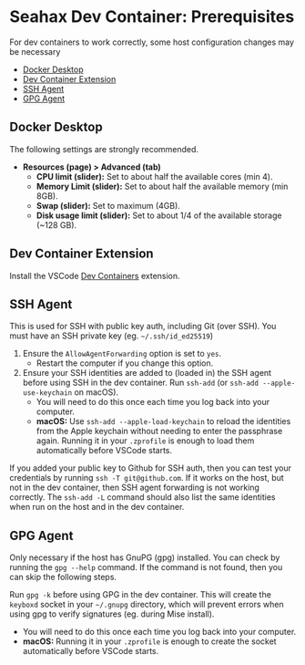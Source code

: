 # Seahax Dev Container: Prerequisites

For dev containers to work correctly, some host configuration changes may be necessary

- [Docker Desktop](#docker-desktop)
- [Dev Container Extension](#dev-container-extension)
- [SSH Agent](#ssh-agent)
- [GPG Agent](#gpg-agent)

## Docker Desktop

The following settings are strongly recommended.

- **Resources (page) > Advanced (tab)**
  - **CPU limit (slider):** Set to about half the available cores (min 4).
  - **Memory Limit (slider):** Set to about half the available memory (min 8GB).
  - **Swap (slider):** Set to maximum (4GB).
  - **Disk usage limit (slider):** Set to about 1/4 of the available storage (~128 GB).

## Dev Container Extension

Install the VSCode [Dev Containers](https://marketplace.visualstudio.com/items?itemName=ms-vscode-remote.remote-containers) extension.

## SSH Agent

This is used for SSH with public key auth, including Git (over SSH). You must have an SSH private key (eg. `~/.ssh/id_ed25519`)

1. Ensure the `AllowAgentForwarding` option is set to `yes`.
   - Restart the computer if you change this option.
2. Ensure your SSH identities are added to (loaded in) the SSH agent before using SSH in the dev container. Run `ssh-add` (or `ssh-add --apple-use-keychain` on macOS).
   - You will need to do this once each time you log back into your computer.
   - **macOS:** Use `ssh-add --apple-load-keychain` to reload the identities from the Apple keychain without needing to enter the passphrase again. Running it in your `.zprofile` is enough to load them automatically before VSCode starts.

If you added your public key to Github for SSH auth, then you can test your credentials by running `ssh -T git@github.com`. If it works on the host, but not in the dev container, then SSH agent forwarding is not working correctly. The `ssh-add -L` command should also list the same identities when run on the host and in the dev container.

## GPG Agent 

Only necessary if the host has GnuPG (gpg) installed. You can check by running the `gpg --help` command. If the command is not found, then you can skip the following steps.

Run `gpg -k` before using GPG in the dev container. This will create the `keyboxd` socket in your `~/.gnupg` directory, which will prevent errors when using gpg to verify signatures (eg. during Mise install).
   - You will need to do this once each time you log back into your computer.
   - **macOS:** Running it in your `.zprofile` is enough to create the socket automatically before VSCode starts.
